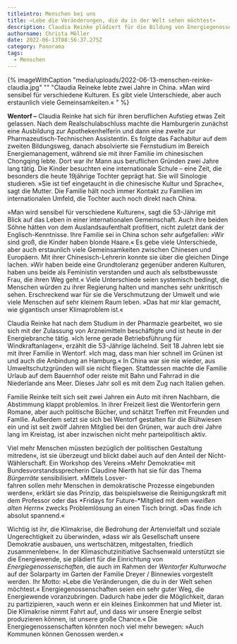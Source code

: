 ```yaml
---
titleintro: Menschen bei uns
title: »Lebe die Veränderungen, die du in der Welt sehen möchtest«
description: Claudia Reinke plädiert für die Bildung von Energiegenossenschaften
authorname: Christa Möller
date: 2022-06-13T08:56:37.275Z
category: Panorama
tags:
  - Menschen
---
```



{% imageWithCaption "media/uploads/2022-06-13-menschen-reinke-claudia.jpg" "" "Claudia Reineke lebte zwei Jahre in China. »Man wird sensibel für verschiedene Kulturen. Es gibt viele Unterschiede, aber auch erstaunlich viele Gemeinsamkeiten.«     " %}

**Wentorf –** Claudia Reinke hat sich für ihren beruflichen Aufstieg etwas Zeit gelassen. Nach dem Realschulabschluss machte die Hamburgerin zunächst eine Ausbildung zur Apothekenhelferin und dann eine zweite zur Pharmazeutisch-Technischen Assistentin. Es folgte das Fachabitur auf dem zweiten Bildungsweg, danach absolvierte sie Fernstudium im Bereich Energiemanagement, während sie mit ihrer Familie im chinesischen Chongqing lebte. Dort war ihr Mann aus beruflichen Gründen zwei Jahre lang tätig. Die Kinder besuchten eine internationale Schule – eine Zeit, die besonders die heute 19jährige Tochter geprägt hat. Sie will Sinologie studieren. »Sie ist tief eingetaucht in die chinesische Kultur und Sprache«, sagt die Mutter. Die Familie hält noch immer Kontakt zu Familien im internationalen Umfeld, die Tochter auch noch direkt nach China. 

»Man wird sensibel für verschiedene Kulturen«, sagt die 53-Jährige mit Blick auf das Leben in einer internationalen Gemeinschaft. Auch ihre beiden Söhne hätten von dem Auslandsaufenthalt profitiert, nicht zuletzt dank der Englisch-Kenntnisse. Ihre Familie sei in China schon sehr aufgefallen: »Wir sind groß, die Kinder haben blonde Haare.« Es gebe viele Unterschiede, aber auch erstaunlich viele Gemeinsamkeiten zwischen Chinesen und Europäern. Mit ihrer Chinesisch-Lehrerin konnte sie über die gleichen Dinge lachen. »Wir haben beide eine Grundtoleranz gegenüber anderen Kulturen, haben uns beide als Feministin verstanden und auch als selbstbewusste Frau, die ihren Weg geht.« Viele Unterschiede seien systemisch bedingt, die Menschen würden zu ihrer Regierung halten und manches sehr unkritisch sehen. Erschreckend war für sie die Verschmutzung der Umwelt und wie viele Menschen auf sehr kleinem Raum leben. »Das hat mir klar gemacht, wie gigantisch unser Klimaproblem ist.« 

Claudia Reinke hat nach dem Studium in der Pharmazie gearbeitet, wo sie sich mit der Zulassung von Arzneimitteln beschäftigte und ist heute in der Energiebranche tätig. »Ich lerne gerade Betriebsführung für Windkraftanlagen«, erzählt die 53-Jährige lächelnd. Seit 18 Jahren lebt sie mit ihrer Familie in Wentorf. »Ich mag, dass man hier schnell im Grünen ist und auch die Anbindung an Hamburg.« In China war sie nie wieder, aus Umweltschutzgründen will sie nicht fliegen. Stattdessen machte die Familie Urlaub auf dem Bauernhof oder reiste mit Bahn und Fahrrad in die Niederlande ans Meer. Dieses Jahr soll es mit dem Zug nach Italien gehen. 

Familie Reinke teilt sich seit zwei Jahren ein Auto mit ihren Nachbarn, die Abstimmung klappt problemlos. In ihrer Freizeit liest die Wentorferin gern Romane, aber auch politische Bücher, und schätzt Treffen mit Freunden und Familie. Außerdem setzt sie sich bei Wentorf gestalten für die Blühwiesen ein und ist seit zwölf Jahren Mitglied bei den Grünen, war auch drei Jahre lang im Kreistag, ist aber inzwischen nicht mehr parteipolitisch aktiv. 

Viel mehr Menschen müssten bezüglich der politischen Gestaltung mitreden«, ist sie überzeugt und blickt dabei auch auf den Anteil der Nicht-Wählerschaft. Ein Workshop des Vereins »Mehr Demokratie« mit Bundesvorstandssprecherin Claudine Nierth hat sie für das Thema *Bürgerräte* sensibilisiert. »Mittels Losver-\
fahren sollen mehr Menschen in demokratische Prozesse eingebunden werden«, erklärt sie das Prinzip, das beispielsweise die Reinigungskraft mit dem Professor oder das *Fridays for Future-*Mitglied mit dem »*weißen alten Herrn*« zwecks Problemlösung an einen Tisch bringt. »Das finde ich absolut spannend.« 

Wichtig ist ihr, die Klimakrise, die Bedrohung der Artenvielfalt und soziale Ungerechtigkeit zu überwinden, »dass wir als Gesellschaft unsere Demokratie ausbauen, uns wertschätzen, mitgestalten, friedlich zusammenleben«. In der Klimaschutzinitiative Sachsenwald unterstützt sie die Energiewende, sie plädiert für die Einrichtung von *Energiegenossenschaften*, die auch im Rahmen der *Wentorfer Kulturwoche* auf der Solarparty im Garten der Familie Dreyer / Binnewies vorgestellt werden. Ihr Motto: »Lebe die Veränderungen, die du in der Welt sehen möchtest.« Energiegenossenschaften seien ein sehr guter Weg, die Energiewende voranzubringen. Dadurch habe jeder die Möglichkeit, daran zu partizipieren, »auch wenn er ein kleines Einkommen hat und Mieter ist. Die Klimakrise nimmt Fahrt auf, und dass wir unsere Energie selbst produzieren können, ist unsere große Chance.« Die Energiegenossenschaften könnten noch viel mehr bewegen: »Auch Kommunen können Genossen werden.«